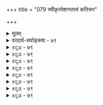+++
title = "079 स्वीकृत्येशानतत्त्वं कतिचन"

+++
<details><summary>मूलम्</summary>

स्वीकृत्येशानतत्त्वं कतिचन जहतस्तत्प्रसादादिसाध्यं गङ्गाम्भःपञ्चगव्यप्रभृतिवदवदन् पावनत्वादि तस्य ।  
तच्छ्रुत्यादिप्रतीपं यदपि च फलदं दर्शितं निष्प्रसादं तच्चैतस्य प्रसादादिति हि निजगदुर्धर्ममर्मज्ञचित्ताः ॥ ७९ ॥
</details>

<details><summary>वरदार्य-सर्वाङ्कषा - ७९</summary>

अत्यन्तोपयुक्ते परमात्मनः सर्वफलप्रदत्वे प्रसक्तामाशङ्कामनूद्य परिहरति - स्वीकृत्येत्यादि । **कतिचन** = निर्गुणवादिनः **ईशानतत्त्वम्** = ईश्वरतत्त्वम् **स्वीकृत्य** = अङ्गीकृत्यापि **तत्प्रसादादिसाध्यम्** = तदीयानुग्रहनिग्रहसाध्यं फलम् **जहतः** = त्यजन्तः **तस्य** = परमात्मनः **पावनत्वादि** =परिसुद्ध्यादिहेतुत्वम् **गङ्गाम्भःपञ्चगव्यप्रभृतिवत्** = गङ्गाजलपञ्चगव्यादिवत् अवदन् । निर्गुणवादिनो हि परमात्मनो जगत्स्रष्टृत्वमोक्षप्रदत्वादिकं परमात्मनः स्वरूपप्रयुक्तम्, न तत्संकल्पादिमूलकम् । यथा वा गङ्गाजलस्य परमपावनत्वं सर्वैरुच्यते । न हि तत्र गङ्गा स्वसंकल्पादितरान् पावयति, किन्तु स्वरूपत एव । एवं पञ्चगव्यादेरपि पावनत्वं स्वतः । जडानां हि तेषां नेच्छादिसंभवः । तद्वदेव परमात्मनोऽपि सर्वं सङ्गच्छते इति तेषामाशयः । तदेतत् **श्रुत्यादिप्रतीपम्** = श्रुतिस्मृत्यादिविरुद्धम् । 'धातुः प्रसादात् ' ( म.न. 12 ) इति कण्ठत एव प्रसादस्याभिधानात् । ‘तत्प्रसादात्परां शान्ति स्थानं प्राप्स्यसि शाश्वतम् ' ( गी. 18-62) 'हार्दानुगृहीतः ' (ब्र.सू. 4-2-16) इत्याद्यादिपदेन ग्राह्यम् । निर्गुणवादस्य च बहुधा निराकृतत्वात् नानुपपत्तिः । किञ्च - यदपि **च** = क्षीरजलादिकमपि **निष्प्रसादम्** = मध्ये देवताप्रसादादिकमन्तरापि **फलदम्** = वत्सपोषणादिरूपफलप्रदं प्रदर्शितम्, **तच्च** = तदपि **एतस्य** = परमात्मनः प्रसादादेव इति हि **धर्ममर्मज्ञचित्ताः** = महर्षयः निजगदुः - अवोचन् । किमधिकोक्त्या! 'पयोम्बुवचेत्तत्रापि' (ब्र.सू.2-2-2 ) इत्यादौ क्षीरस्य वत्सपोषकत्वम्, जलस्य सस्यरक्षकत्वं वा तत्तद्वस्तुस्वभावादेवेति संकल्पापेक्षा कुतः ? इत्याशंकायाम्, तेषामपि तथात्वम् 

225. 

511 

[ईश्वरतत्त्वविचारोपसंहारः ] 

त्रय्यन्तोदन्तचिन्तासहचरणसहैरेभिरस्मिन् परस्मिन् 

भक्तिश्रद्धास्तिकत्वप्रभृतिगुणसिरावेधिभिस्तर्कशस्त्रैःः । 



परमात्मसंकल्पाधीनमिति हि स्थापयामास भगवान् बादरायणः । एवं सति मोक्षप्रदत्वादौ किमु वक्तव्यम् । अयमेव विशेषः सांख्यपक्षात् बादरायणपक्षस्येत्यवधेयम् । अतस्सर्वं भगवदधीनमेवेत्येव परमास्तिकानां वैदिकानां सिद्धान्तः ॥ 

परं त्विदमप्यवधेयमत्र - यद्यप्युक्तमेतन्न निराक्रियते ; अथापीदमप्यत्र द्रष्टव्यम् । 'पवित्राणां पवित्रं यः ' ' न हि ज्ञानेन सदृशं पवित्रमिह विद्यते ' ( गी. 4 - 38 ) । इत्यादीनि वचनान्यपि श्रूयन्त एव । अत एतादृशविषयेषु चर्चेव प्रथमं त्याज्या । स्वानुभव एक एवात्र परमं प्रमाणं भवितुमर्हति । मानवाः प्रायः स्वस्वरूपमेव सम्यङ्न जानन्ति । एवं सत्यप्रमेये वाङ्मनसातीते कथं वृथा विचारं वर्धयन्तीति विचित्रमेव । आगच्छता कालेनानुभविनां क्षाम एव सर्वक्षामहेतुः प्रतिभाति ॥ 



परमार्थतस्तु - आत्मोपासनपरमात्मोपासनयोर्वैलक्षण्यं भगवानेव स्पष्टयति गीतायाम् । विश्वरूपदर्शनानन्तराध्यायारंभे – 'अर्जुन उवाच – एवं सततयुक्ता ये भक्तास्त्वां पर्युपासते । ये चाप्यक्षरमव्यक्तं तेषां के योगवित्तमाः ॥ ' ( गी. 12- 1) इति । पूर्वार्धेन साकारोपासना अथवा भक्तिमार्गः पृष्टः । उत्तरार्धेन तु आत्मोपासना, अथवा निराकारमार्गः पृष्टः इति स्पष्टं वर्तते । मार्गद्वयमपीदं उपासनारूपमेव, 'उपासते ' इत्युस्योभयत्र समानत्वात् । उभयोरपि फलं यद्यपि समानम् । अथाप्यात्मोपासकाद्भगवदुपासकस्य फले नैर्भर्यम् ' तेषामहं समुद्धर्ता' (गी. 12-7 ) इति कण्ठत एव वदति भगवान् । परमात्मोपासकस्यैव आत्मोपासकापेक्षया युक्ततमत्वमपि स एवाह - ' मय्यावेश्य मनो ये मां नित्ययुक्ता उपासते । श्रद्धया परयोपेताः ते मे युक्ततमा मताः ॥' (गी. 12-2 ) इति । कुत एवमित्यादेर्वैज्ञानिकमुत्तरं त्वन्यत्र । वस्तुतस्तु आत्मोपासनायां न सर्वेप्यधिकृताः । किन्तु अंशपुरुषाणामेव । यतः आत्मा निराकारः । तदुपासनं तु मन्दप्रज्ञानां सर्वथा न संभवितुमर्हति ॥ 

कैवल्यभगवत्प्राप्त्योः द्वितीयं श्रेष्ठमुच्यते । एतदेव यतः पूर्णं कैवल्यादिति निश्चयः ॥ रहस्यं भक्तियोगे तु महदस्ति विशेषतः । भगवद्भक्तसाधूनां सङ्गात्स्पष्टं भवेदिदम् ॥ अतो विचारं सन्त्यज्य चरेयुस्तप उत्तमम् । एक एव भवेत्पुंसामुपायो ह्ययमेव हि ॥ ७९ ॥
</details>


<details><summary>ಕನ್ನಡ - ७९</summary>

नायकसर 

[परमात्मन प्रसादवे सर्व फल साधन 

23 

259 

स्वीकृत्येशानत कतिचन जहतस्त सावादिसाध्यं गजाप गव्य प्रकृतिवदवदन् पावनादि तस्य तळ्ळुत्यादिप्रतीपं यदसि च फलदं दर्शितं निष्पसादं 

ततस्य प्रसादादिति हि निजगदुर्धम्रमर्मज्ञ चित्ताः ॥ ईश्वरनिगॆ निग्रहानुग्रहगळन्नु समर्थिसुत्तारॆ - ईशानत स्वीकृत्य, तत्रसादादिसाध्यं जहतः कतिचन, गङ्गामपञ्चगव्य प्रकृतिवत् तस्य पावनत्यादि अवरन् परमात्मनन्नु ऒप्पिदरू, अवन प्रसाद मत्तु कोपदिन्द ऒळ्ळॆयदु मत्तु कॆट्टद्दु आगुवुदिल्ल. गङ्गॆय नीरु, पञ्चगव्य मुन्तादवुगळन्तॆ, परमात्मनू निग्रहानुग्रह गळिल्लदॆये स्वतः ऒळ्ळॆयदन्नू कॆट्टद्दन्नू माडबल्लनु. निग्रहानुग्रह गळन्नॊप्पिदरॆ अवन सर्वसमत्वक्कॆ धक्कॆ बरुवुदॆन्दु कॆलवरु हेळुवरु. 

अयस्कान्त कब्बिणवन्नु स्वतः आकर्षिसुवुदॆ हॊरतु, इच्चापूर्वक वागि आकर्षिसुवुदिल्ल. गङ्गातीर्थवू स्वतः सर्वपावन. इदरन्तॆये पर मात्मनू स्वतः मोक्षादिगळिगॆ कारणनॆम्बुदु इवर अभिप्राय. 

\- 

तत् श्रुत्यादिप्रतीप अदु श्रुति स्मृतिगळिगॆ विरुद्ध. 'धातुः प्रसादात्' ऎम्बुदु श्रुति, मसादादवाज्योति शाश्वत पद मव्ययं' ऎम्बुदु गीतॆ. यदपि च निष्पसादं फलदं दर्शितं, तच्च एतस्य प्रसादात् इति हि धर्ममर्मज्ञ चित्राः निजगदुः – गङ्गॆ मुन्तादवु स्वतः पावनवॆन्दु हेळिद्दू सह, परमात्मने गङ्गॆगॆ आ शक्तियन्नु अनुग्रहिसिरुवुदरिन्दले ऎन्दु धर्मद मर्मवन्नु अरित महात्मरु हेळुत्तारॆ. 'यद्यद्विभूतिमत्सत्यं श्रीमदूर्जित मेव वा। तत्तदेवावगच्छ त्वं मम तेजों शसम्भवं' ऎम्ब भगवद्गीतॆयल्लि इदु सुस्पष्ट, मत्तु सुप्रसिद्ध. 

अयस्कान्तदन्तॆ ईश्वरनु सान्निध्य मात्रदिन्दले ऎल्लवन्नु माडुव वनादरॆ अवनु जडनागबेकागुत्तदॆ, मत्तु ऎल्लरिगू ऒन्दे रीतियल्ले माडबेकागुत्तदॆ. मानवर वैषम्यदिन्द कार्यवैषम्यवॆन्दरॆ-निग्रहा नुग्रहगळू मानवर बुद्धि वैषम्यदिन्दले बरुवुदाद्दरिन्द परमात्मन सर्वसमत्वक्कॆ याव हानियू इल्ल. उळिद विषयगळन्नु ई सरद 

आरम्भदल्ले हेळियागिदॆ ॥ ७९ ।

</details>


<details><summary>ಕನ್ನಡ - ७९</summary>

नायकसर 

[परमात्मन प्रसादवे सर्व फल साधन 

23 

259 

स्वीकृत्येशानत कतिचन जहतस्त सावादिसाध्यं गजाप गव्य प्रकृतिवदवदन् पावनादि तस्य तळ्ळुत्यादिप्रतीपं यदसि च फलदं दर्शितं निष्पसादं 

ततस्य प्रसादादिति हि निजगदुर्धम्रमर्मज्ञ चित्ताः ॥ ईश्वरनिगॆ निग्रहानुग्रहगळन्नु समर्थिसुत्तारॆ - ईशानत स्वीकृत्य, तत्रसादादिसाध्यं जहतः कतिचन, गङ्गामपञ्चगव्य प्रकृतिवत् तस्य पावनत्यादि अवरन् परमात्मनन्नु ऒप्पिदरू, अवन प्रसाद मत्तु कोपदिन्द ऒळ्ळॆयदु मत्तु कॆट्टद्दु आगुवुदिल्ल. गङ्गॆय नीरु, पञ्चगव्य मुन्तादवुगळन्तॆ, परमात्मनू निग्रहानुग्रह गळिल्लदॆये स्वतः ऒळ्ळॆयदन्नू कॆट्टद्दन्नू माडबल्लनु. निग्रहानुग्रह गळन्नॊप्पिदरॆ अवन सर्वसमत्वक्कॆ धक्कॆ बरुवुदॆन्दु कॆलवरु हेळुवरु. 

अयस्कान्त कब्बिणवन्नु स्वतः आकर्षिसुवुदॆ हॊरतु, इच्चापूर्वक वागि आकर्षिसुवुदिल्ल. गङ्गातीर्थवू स्वतः सर्वपावन. इदरन्तॆये पर मात्मनू स्वतः मोक्षादिगळिगॆ कारणनॆम्बुदु इवर अभिप्राय. 

\- 

तत् श्रुत्यादिप्रतीप अदु श्रुति स्मृतिगळिगॆ विरुद्ध. 'धातुः प्रसादात्' ऎम्बुदु श्रुति, मसादादवाज्योति शाश्वत पद मव्ययं' ऎम्बुदु गीतॆ. यदपि च निष्पसादं फलदं दर्शितं, तच्च एतस्य प्रसादात् इति हि धर्ममर्मज्ञ चित्राः निजगदुः – गङ्गॆ मुन्तादवु स्वतः पावनवॆन्दु हेळिद्दू सह, परमात्मने गङ्गॆगॆ आ शक्तियन्नु अनुग्रहिसिरुवुदरिन्दले ऎन्दु धर्मद मर्मवन्नु अरित महात्मरु हेळुत्तारॆ. 'यद्यद्विभूतिमत्सत्यं श्रीमदूर्जित मेव वा। तत्तदेवावगच्छ त्वं मम तेजों शसम्भवं' ऎम्ब भगवद्गीतॆयल्लि इदु सुस्पष्ट, मत्तु सुप्रसिद्ध. 

अयस्कान्तदन्तॆ ईश्वरनु सान्निध्य मात्रदिन्दले ऎल्लवन्नु माडुव वनादरॆ अवनु जडनागबेकागुत्तदॆ, मत्तु ऎल्लरिगू ऒन्दे रीतियल्ले माडबेकागुत्तदॆ. मानवर वैषम्यदिन्द कार्यवैषम्यवॆन्दरॆ-निग्रहा नुग्रहगळू मानवर बुद्धि वैषम्यदिन्दले बरुवुदाद्दरिन्द परमात्मन सर्वसमत्वक्कॆ याव हानियू इल्ल. उळिद विषयगळन्नु ई सरद 

आरम्भदल्ले हेळियागिदॆ ॥ ७९ ।

</details>



<details><summary>ಕನ್ನಡ - ७९</summary>

नायकसर 

[परमात्मन प्रसादवे सर्व फल साधन 

23 

259 

स्वीकृत्येशानत कतिचन जहतस्त सावादिसाध्यं गजाप गव्य प्रकृतिवदवदन् पावनादि तस्य तळ्ळुत्यादिप्रतीपं यदसि च फलदं दर्शितं निष्पसादं 

ततस्य प्रसादादिति हि निजगदुर्धम्रमर्मज्ञ चित्ताः ॥ ईश्वरनिगॆ निग्रहानुग्रहगळन्नु समर्थिसुत्तारॆ - ईशानत स्वीकृत्य, तत्रसादादिसाध्यं जहतः कतिचन, गङ्गामपञ्चगव्य प्रकृतिवत् तस्य पावनत्यादि अवरन् परमात्मनन्नु ऒप्पिदरू, अवन प्रसाद मत्तु कोपदिन्द ऒळ्ळॆयदु मत्तु कॆट्टद्दु आगुवुदिल्ल. गङ्गॆय नीरु, पञ्चगव्य मुन्तादवुगळन्तॆ, परमात्मनू निग्रहानुग्रह गळिल्लदॆये स्वतः ऒळ्ळॆयदन्नू कॆट्टद्दन्नू माडबल्लनु. निग्रहानुग्रह गळन्नॊप्पिदरॆ अवन सर्वसमत्वक्कॆ धक्कॆ बरुवुदॆन्दु कॆलवरु हेळुवरु. 

अयस्कान्त कब्बिणवन्नु स्वतः आकर्षिसुवुदॆ हॊरतु, इच्चापूर्वक वागि आकर्षिसुवुदिल्ल. गङ्गातीर्थवू स्वतः सर्वपावन. इदरन्तॆये पर मात्मनू स्वतः मोक्षादिगळिगॆ कारणनॆम्बुदु इवर अभिप्राय. 

\- 

तत् श्रुत्यादिप्रतीप अदु श्रुति स्मृतिगळिगॆ विरुद्ध. 'धातुः प्रसादात्' ऎम्बुदु श्रुति, मसादादवाज्योति शाश्वत पद मव्ययं' ऎम्बुदु गीतॆ. यदपि च निष्पसादं फलदं दर्शितं, तच्च एतस्य प्रसादात् इति हि धर्ममर्मज्ञ चित्राः निजगदुः – गङ्गॆ मुन्तादवु स्वतः पावनवॆन्दु हेळिद्दू सह, परमात्मने गङ्गॆगॆ आ शक्तियन्नु अनुग्रहिसिरुवुदरिन्दले ऎन्दु धर्मद मर्मवन्नु अरित महात्मरु हेळुत्तारॆ. 'यद्यद्विभूतिमत्सत्यं श्रीमदूर्जित मेव वा। तत्तदेवावगच्छ त्वं मम तेजों शसम्भवं' ऎम्ब भगवद्गीतॆयल्लि इदु सुस्पष्ट, मत्तु सुप्रसिद्ध. 

अयस्कान्तदन्तॆ ईश्वरनु सान्निध्य मात्रदिन्दले ऎल्लवन्नु माडुव वनादरॆ अवनु जडनागबेकागुत्तदॆ, मत्तु ऎल्लरिगू ऒन्दे रीतियल्ले माडबेकागुत्तदॆ. मानवर वैषम्यदिन्द कार्यवैषम्यवॆन्दरॆ-निग्रहा नुग्रहगळू मानवर बुद्धि वैषम्यदिन्दले बरुवुदाद्दरिन्द परमात्मन सर्वसमत्वक्कॆ याव हानियू इल्ल. उळिद विषयगळन्नु ई सरद 

आरम्भदल्ले हेळियागिदॆ ॥ ७९ ।

</details>


<details><summary>ಕನ್ನಡ - ७९</summary>

नायकसर 

[परमात्मन प्रसादवे सर्व फल साधन 

23 

259 

स्वीकृत्येशानत कतिचन जहतस्त सावादिसाध्यं गजाप गव्य प्रकृतिवदवदन् पावनादि तस्य तळ्ळुत्यादिप्रतीपं यदसि च फलदं दर्शितं निष्पसादं 

ततस्य प्रसादादिति हि निजगदुर्धम्रमर्मज्ञ चित्ताः ॥ ईश्वरनिगॆ निग्रहानुग्रहगळन्नु समर्थिसुत्तारॆ - ईशानत स्वीकृत्य, तत्रसादादिसाध्यं जहतः कतिचन, गङ्गामपञ्चगव्य प्रकृतिवत् तस्य पावनत्यादि अवरन् परमात्मनन्नु ऒप्पिदरू, अवन प्रसाद मत्तु कोपदिन्द ऒळ्ळॆयदु मत्तु कॆट्टद्दु आगुवुदिल्ल. गङ्गॆय नीरु, पञ्चगव्य मुन्तादवुगळन्तॆ, परमात्मनू निग्रहानुग्रह गळिल्लदॆये स्वतः ऒळ्ळॆयदन्नू कॆट्टद्दन्नू माडबल्लनु. निग्रहानुग्रह गळन्नॊप्पिदरॆ अवन सर्वसमत्वक्कॆ धक्कॆ बरुवुदॆन्दु कॆलवरु हेळुवरु. 

अयस्कान्त कब्बिणवन्नु स्वतः आकर्षिसुवुदॆ हॊरतु, इच्चापूर्वक वागि आकर्षिसुवुदिल्ल. गङ्गातीर्थवू स्वतः सर्वपावन. इदरन्तॆये पर मात्मनू स्वतः मोक्षादिगळिगॆ कारणनॆम्बुदु इवर अभिप्राय. 

\- 

तत् श्रुत्यादिप्रतीप अदु श्रुति स्मृतिगळिगॆ विरुद्ध. 'धातुः प्रसादात्' ऎम्बुदु श्रुति, मसादादवाज्योति शाश्वत पद मव्ययं' ऎम्बुदु गीतॆ. यदपि च निष्पसादं फलदं दर्शितं, तच्च एतस्य प्रसादात् इति हि धर्ममर्मज्ञ चित्राः निजगदुः – गङ्गॆ मुन्तादवु स्वतः पावनवॆन्दु हेळिद्दू सह, परमात्मने गङ्गॆगॆ आ शक्तियन्नु अनुग्रहिसिरुवुदरिन्दले ऎन्दु धर्मद मर्मवन्नु अरित महात्मरु हेळुत्तारॆ. 'यद्यद्विभूतिमत्सत्यं श्रीमदूर्जित मेव वा। तत्तदेवावगच्छ त्वं मम तेजों शसम्भवं' ऎम्ब भगवद्गीतॆयल्लि इदु सुस्पष्ट, मत्तु सुप्रसिद्ध. 

अयस्कान्तदन्तॆ ईश्वरनु सान्निध्य मात्रदिन्दले ऎल्लवन्नु माडुव वनादरॆ अवनु जडनागबेकागुत्तदॆ, मत्तु ऎल्लरिगू ऒन्दे रीतियल्ले माडबेकागुत्तदॆ. मानवर वैषम्यदिन्द कार्यवैषम्यवॆन्दरॆ-निग्रहा नुग्रहगळू मानवर बुद्धि वैषम्यदिन्दले बरुवुदाद्दरिन्द परमात्मन सर्वसमत्वक्कॆ याव हानियू इल्ल. उळिद विषयगळन्नु ई सरद 

आरम्भदल्ले हेळियागिदॆ ॥ ७९ ।

</details>



<details><summary>ಕನ್ನಡ - ७९</summary>

नायकसर 

[परमात्मन प्रसादवे सर्व फल साधन 

23 

259 

स्वीकृत्येशानत कतिचन जहतस्त सावादिसाध्यं गजाप गव्य प्रकृतिवदवदन् पावनादि तस्य तळ्ळुत्यादिप्रतीपं यदसि च फलदं दर्शितं निष्पसादं 

ततस्य प्रसादादिति हि निजगदुर्धम्रमर्मज्ञ चित्ताः ॥ ईश्वरनिगॆ निग्रहानुग्रहगळन्नु समर्थिसुत्तारॆ - ईशानत स्वीकृत्य, तत्रसादादिसाध्यं जहतः कतिचन, गङ्गामपञ्चगव्य प्रकृतिवत् तस्य पावनत्यादि अवरन् परमात्मनन्नु ऒप्पिदरू, अवन प्रसाद मत्तु कोपदिन्द ऒळ्ळॆयदु मत्तु कॆट्टद्दु आगुवुदिल्ल. गङ्गॆय नीरु, पञ्चगव्य मुन्तादवुगळन्तॆ, परमात्मनू निग्रहानुग्रह गळिल्लदॆये स्वतः ऒळ्ळॆयदन्नू कॆट्टद्दन्नू माडबल्लनु. निग्रहानुग्रह गळन्नॊप्पिदरॆ अवन सर्वसमत्वक्कॆ धक्कॆ बरुवुदॆन्दु कॆलवरु हेळुवरु. 

अयस्कान्त कब्बिणवन्नु स्वतः आकर्षिसुवुदॆ हॊरतु, इच्चापूर्वक वागि आकर्षिसुवुदिल्ल. गङ्गातीर्थवू स्वतः सर्वपावन. इदरन्तॆये पर मात्मनू स्वतः मोक्षादिगळिगॆ कारणनॆम्बुदु इवर अभिप्राय. 

\- 

तत् श्रुत्यादिप्रतीप अदु श्रुति स्मृतिगळिगॆ विरुद्ध. 'धातुः प्रसादात्' ऎम्बुदु श्रुति, मसादादवाज्योति शाश्वत पद मव्ययं' ऎम्बुदु गीतॆ. यदपि च निष्पसादं फलदं दर्शितं, तच्च एतस्य प्रसादात् इति हि धर्ममर्मज्ञ चित्राः निजगदुः – गङ्गॆ मुन्तादवु स्वतः पावनवॆन्दु हेळिद्दू सह, परमात्मने गङ्गॆगॆ आ शक्तियन्नु अनुग्रहिसिरुवुदरिन्दले ऎन्दु धर्मद मर्मवन्नु अरित महात्मरु हेळुत्तारॆ. 'यद्यद्विभूतिमत्सत्यं श्रीमदूर्जित मेव वा। तत्तदेवावगच्छ त्वं मम तेजों शसम्भवं' ऎम्ब भगवद्गीतॆयल्लि इदु सुस्पष्ट, मत्तु सुप्रसिद्ध. 

अयस्कान्तदन्तॆ ईश्वरनु सान्निध्य मात्रदिन्दले ऎल्लवन्नु माडुव वनादरॆ अवनु जडनागबेकागुत्तदॆ, मत्तु ऎल्लरिगू ऒन्दे रीतियल्ले माडबेकागुत्तदॆ. मानवर वैषम्यदिन्द कार्यवैषम्यवॆन्दरॆ-निग्रहा नुग्रहगळू मानवर बुद्धि वैषम्यदिन्दले बरुवुदाद्दरिन्द परमात्मन सर्वसमत्वक्कॆ याव हानियू इल्ल. उळिद विषयगळन्नु ई सरद 

आरम्भदल्ले हेळियागिदॆ ॥ ७९ ।

</details>


<details><summary>ಕನ್ನಡ - ७९</summary>

नायकसर 

[परमात्मन प्रसादवे सर्व फल साधन 

23 

259 

स्वीकृत्येशानत कतिचन जहतस्त सावादिसाध्यं गजाप गव्य प्रकृतिवदवदन् पावनादि तस्य तळ्ळुत्यादिप्रतीपं यदसि च फलदं दर्शितं निष्पसादं 

ततस्य प्रसादादिति हि निजगदुर्धम्रमर्मज्ञ चित्ताः ॥ ईश्वरनिगॆ निग्रहानुग्रहगळन्नु समर्थिसुत्तारॆ - ईशानत स्वीकृत्य, तत्रसादादिसाध्यं जहतः कतिचन, गङ्गामपञ्चगव्य प्रकृतिवत् तस्य पावनत्यादि अवरन् परमात्मनन्नु ऒप्पिदरू, अवन प्रसाद मत्तु कोपदिन्द ऒळ्ळॆयदु मत्तु कॆट्टद्दु आगुवुदिल्ल. गङ्गॆय नीरु, पञ्चगव्य मुन्तादवुगळन्तॆ, परमात्मनू निग्रहानुग्रह गळिल्लदॆये स्वतः ऒळ्ळॆयदन्नू कॆट्टद्दन्नू माडबल्लनु. निग्रहानुग्रह गळन्नॊप्पिदरॆ अवन सर्वसमत्वक्कॆ धक्कॆ बरुवुदॆन्दु कॆलवरु हेळुवरु. 

अयस्कान्त कब्बिणवन्नु स्वतः आकर्षिसुवुदॆ हॊरतु, इच्चापूर्वक वागि आकर्षिसुवुदिल्ल. गङ्गातीर्थवू स्वतः सर्वपावन. इदरन्तॆये पर मात्मनू स्वतः मोक्षादिगळिगॆ कारणनॆम्बुदु इवर अभिप्राय. 

\- 

तत् श्रुत्यादिप्रतीप अदु श्रुति स्मृतिगळिगॆ विरुद्ध. 'धातुः प्रसादात्' ऎम्बुदु श्रुति, मसादादवाज्योति शाश्वत पद मव्ययं' ऎम्बुदु गीतॆ. यदपि च निष्पसादं फलदं दर्शितं, तच्च एतस्य प्रसादात् इति हि धर्ममर्मज्ञ चित्राः निजगदुः – गङ्गॆ मुन्तादवु स्वतः पावनवॆन्दु हेळिद्दू सह, परमात्मने गङ्गॆगॆ आ शक्तियन्नु अनुग्रहिसिरुवुदरिन्दले ऎन्दु धर्मद मर्मवन्नु अरित महात्मरु हेळुत्तारॆ. 'यद्यद्विभूतिमत्सत्यं श्रीमदूर्जित मेव वा। तत्तदेवावगच्छ त्वं मम तेजों शसम्भवं' ऎम्ब भगवद्गीतॆयल्लि इदु सुस्पष्ट, मत्तु सुप्रसिद्ध. 

अयस्कान्तदन्तॆ ईश्वरनु सान्निध्य मात्रदिन्दले ऎल्लवन्नु माडुव वनादरॆ अवनु जडनागबेकागुत्तदॆ, मत्तु ऎल्लरिगू ऒन्दे रीतियल्ले माडबेकागुत्तदॆ. मानवर वैषम्यदिन्द कार्यवैषम्यवॆन्दरॆ-निग्रहा नुग्रहगळू मानवर बुद्धि वैषम्यदिन्दले बरुवुदाद्दरिन्द परमात्मन सर्वसमत्वक्कॆ याव हानियू इल्ल. उळिद विषयगळन्नु ई सरद 

आरम्भदल्ले हेळियागिदॆ ॥ ७९ ।

</details>



<details><summary>ಕನ್ನಡ - ७९</summary>

नायकसर 

[परमात्मन प्रसादवे सर्व फल साधन 

23 

259 

स्वीकृत्येशानत कतिचन जहतस्त सावादिसाध्यं गजाप गव्य प्रकृतिवदवदन् पावनादि तस्य तळ्ळुत्यादिप्रतीपं यदसि च फलदं दर्शितं निष्पसादं 

ततस्य प्रसादादिति हि निजगदुर्धम्रमर्मज्ञ चित्ताः ॥ ईश्वरनिगॆ निग्रहानुग्रहगळन्नु समर्थिसुत्तारॆ - ईशानत स्वीकृत्य, तत्रसादादिसाध्यं जहतः कतिचन, गङ्गामपञ्चगव्य प्रकृतिवत् तस्य पावनत्यादि अवरन् परमात्मनन्नु ऒप्पिदरू, अवन प्रसाद मत्तु कोपदिन्द ऒळ्ळॆयदु मत्तु कॆट्टद्दु आगुवुदिल्ल. गङ्गॆय नीरु, पञ्चगव्य मुन्तादवुगळन्तॆ, परमात्मनू निग्रहानुग्रह गळिल्लदॆये स्वतः ऒळ्ळॆयदन्नू कॆट्टद्दन्नू माडबल्लनु. निग्रहानुग्रह गळन्नॊप्पिदरॆ अवन सर्वसमत्वक्कॆ धक्कॆ बरुवुदॆन्दु कॆलवरु हेळुवरु. 

अयस्कान्त कब्बिणवन्नु स्वतः आकर्षिसुवुदॆ हॊरतु, इच्चापूर्वक वागि आकर्षिसुवुदिल्ल. गङ्गातीर्थवू स्वतः सर्वपावन. इदरन्तॆये पर मात्मनू स्वतः मोक्षादिगळिगॆ कारणनॆम्बुदु इवर अभिप्राय. 

\- 

तत् श्रुत्यादिप्रतीप अदु श्रुति स्मृतिगळिगॆ विरुद्ध. 'धातुः प्रसादात्' ऎम्बुदु श्रुति, मसादादवाज्योति शाश्वत पद मव्ययं' ऎम्बुदु गीतॆ. यदपि च निष्पसादं फलदं दर्शितं, तच्च एतस्य प्रसादात् इति हि धर्ममर्मज्ञ चित्राः निजगदुः – गङ्गॆ मुन्तादवु स्वतः पावनवॆन्दु हेळिद्दू सह, परमात्मने गङ्गॆगॆ आ शक्तियन्नु अनुग्रहिसिरुवुदरिन्दले ऎन्दु धर्मद मर्मवन्नु अरित महात्मरु हेळुत्तारॆ. 'यद्यद्विभूतिमत्सत्यं श्रीमदूर्जित मेव वा। तत्तदेवावगच्छ त्वं मम तेजों शसम्भवं' ऎम्ब भगवद्गीतॆयल्लि इदु सुस्पष्ट, मत्तु सुप्रसिद्ध. 

अयस्कान्तदन्तॆ ईश्वरनु सान्निध्य मात्रदिन्दले ऎल्लवन्नु माडुव वनादरॆ अवनु जडनागबेकागुत्तदॆ, मत्तु ऎल्लरिगू ऒन्दे रीतियल्ले माडबेकागुत्तदॆ. मानवर वैषम्यदिन्द कार्यवैषम्यवॆन्दरॆ-निग्रहा नुग्रहगळू मानवर बुद्धि वैषम्यदिन्दले बरुवुदाद्दरिन्द परमात्मन सर्वसमत्वक्कॆ याव हानियू इल्ल. उळिद विषयगळन्नु ई सरद 

आरम्भदल्ले हेळियागिदॆ ॥ ७९ ।

</details>


<details><summary>ಕನ್ನಡ - ७९</summary>

नायकसर 

[परमात्मन प्रसादवे सर्व फल साधन 

23 

259 

स्वीकृत्येशानत कतिचन जहतस्त सावादिसाध्यं गजाप गव्य प्रकृतिवदवदन् पावनादि तस्य तळ्ळुत्यादिप्रतीपं यदसि च फलदं दर्शितं निष्पसादं 

ततस्य प्रसादादिति हि निजगदुर्धम्रमर्मज्ञ चित्ताः ॥ ईश्वरनिगॆ निग्रहानुग्रहगळन्नु समर्थिसुत्तारॆ - ईशानत स्वीकृत्य, तत्रसादादिसाध्यं जहतः कतिचन, गङ्गामपञ्चगव्य प्रकृतिवत् तस्य पावनत्यादि अवरन् परमात्मनन्नु ऒप्पिदरू, अवन प्रसाद मत्तु कोपदिन्द ऒळ्ळॆयदु मत्तु कॆट्टद्दु आगुवुदिल्ल. गङ्गॆय नीरु, पञ्चगव्य मुन्तादवुगळन्तॆ, परमात्मनू निग्रहानुग्रह गळिल्लदॆये स्वतः ऒळ्ळॆयदन्नू कॆट्टद्दन्नू माडबल्लनु. निग्रहानुग्रह गळन्नॊप्पिदरॆ अवन सर्वसमत्वक्कॆ धक्कॆ बरुवुदॆन्दु कॆलवरु हेळुवरु. 

अयस्कान्त कब्बिणवन्नु स्वतः आकर्षिसुवुदॆ हॊरतु, इच्चापूर्वक वागि आकर्षिसुवुदिल्ल. गङ्गातीर्थवू स्वतः सर्वपावन. इदरन्तॆये पर मात्मनू स्वतः मोक्षादिगळिगॆ कारणनॆम्बुदु इवर अभिप्राय. 

\- 

तत् श्रुत्यादिप्रतीप अदु श्रुति स्मृतिगळिगॆ विरुद्ध. 'धातुः प्रसादात्' ऎम्बुदु श्रुति, मसादादवाज्योति शाश्वत पद मव्ययं' ऎम्बुदु गीतॆ. यदपि च निष्पसादं फलदं दर्शितं, तच्च एतस्य प्रसादात् इति हि धर्ममर्मज्ञ चित्राः निजगदुः – गङ्गॆ मुन्तादवु स्वतः पावनवॆन्दु हेळिद्दू सह, परमात्मने गङ्गॆगॆ आ शक्तियन्नु अनुग्रहिसिरुवुदरिन्दले ऎन्दु धर्मद मर्मवन्नु अरित महात्मरु हेळुत्तारॆ. 'यद्यद्विभूतिमत्सत्यं श्रीमदूर्जित मेव वा। तत्तदेवावगच्छ त्वं मम तेजों शसम्भवं' ऎम्ब भगवद्गीतॆयल्लि इदु सुस्पष्ट, मत्तु सुप्रसिद्ध. 

अयस्कान्तदन्तॆ ईश्वरनु सान्निध्य मात्रदिन्दले ऎल्लवन्नु माडुव वनादरॆ अवनु जडनागबेकागुत्तदॆ, मत्तु ऎल्लरिगू ऒन्दे रीतियल्ले माडबेकागुत्तदॆ. मानवर वैषम्यदिन्द कार्यवैषम्यवॆन्दरॆ-निग्रहा नुग्रहगळू मानवर बुद्धि वैषम्यदिन्दले बरुवुदाद्दरिन्द परमात्मन सर्वसमत्वक्कॆ याव हानियू इल्ल. उळिद विषयगळन्नु ई सरद 

आरम्भदल्ले हेळियागिदॆ ॥ ७९ ।

</details>

